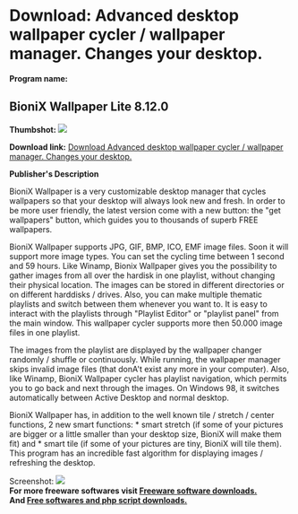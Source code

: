 # Download: Advanced desktop wallpaper cycler / wallpaper manager. Changes your desktop.

**Program name:**

## BioniX Wallpaper Lite 8.12.0

  
**Thumbshot:** ![](http://www.freewarefiles.com/screenshot/bionixwp_md.jpg)   
  
**Download link:** [Download Advanced desktop wallpaper cycler / wallpaper manager. Changes your desktop.](http://freesoftwares.boysofts.com/BioniXWallpaper_program_8499.html)  
  


**Publisher's Description**  
  


BioniX Wallpaper is a very customizable desktop manager that cycles wallpapers so that your desktop will always look new and fresh. In order to be more user friendly, the latest version come with a new button: the "get wallpapers" button, which guides you to thousands of superb FREE wallpapers. 

BioniX Wallpaper supports JPG, GIF, BMP, ICO, EMF image files. Soon it will support more image types. You can set the cycling time between 1 second and 59 hours. Like Winamp, Bionix Wallpaper gives you the possibility to gather images from all over the hardisk in one playlist, without changing their physical location. The images can be stored in different directories or on different harddisks / drives. Also, you can make multiple thematic playlists and switch between them whenever you want to. It is easy to interact with the playlists through "Playlist Editor" or "playlist panel" from the main window. This wallpaper cycler supports more then 50.000 image files in one playlist. 

The images from the playlist are displayed by the wallpaper changer randomly / shuffle or continuously. While running, the wallpaper manager skips invalid image files (that donA't exist any more in your computer). Also, like Winamp, BioniX Wallpaper cycler has playlist navigation, which permits you to go back and next through the images. On Windows 98, it switches automatically between Active Desktop and normal desktop.

BioniX Wallpaper has, in addition to the well known tile / stretch / center functions, 2 new smart functions: * smart stretch (if some of your pictures are bigger or a little smaller than your desktop size, BioniX will make them fit) and * smart tile (if some of your pictures are tiny, BioniX will tile them). This program has an incredible fast algorithm for displaying images / refreshing the desktop. 

  
  
Screenshot: ![](http://www.freewarefiles.com/screenshot/bionixwp.jpg)   
**For more freeware softwares visit [Freeware software downloads.](http://freesoftwares.boysofts.com/)**   
**And [Free softwares and php script downloads.](http://www.boysofts.com/)**
